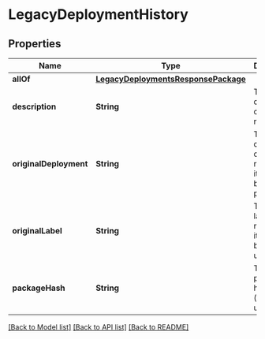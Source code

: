 # LegacyDeploymentHistory

## Properties
Name | Type | Description | Notes
------------ | ------------- | ------------- | -------------
**allOf** | [**LegacyDeploymentsResponsePackage**](LegacyDeploymentsResponsePackage.md) |  | [optional] 
**description** | **String** | The description of the release. | [optional] 
**originalDeployment** | **String** | The original deployment of the release, if it&#39;s ever been promoted. | [optional] 
**originalLabel** | **String** | The original label of the release, if it&#39;s ever been updated. | [optional] 
**packageHash** | **String** | The package&#39;s hash value (internal use). | [optional] 

[[Back to Model list]](../README.md#documentation-for-models) [[Back to API list]](../README.md#documentation-for-api-endpoints) [[Back to README]](../README.md)


